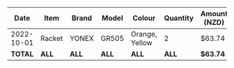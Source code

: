 | Date       | Item    | Brand   | Model   | Colour         | Quantity | Amount (NZD) | Amount (CNY) |
| ---------- | ------- | ------- | ------- | -------------- | -------- | ------------ | ------------ |
| 2022-10-01 | Racket  | YONEX   | GR505   | Orange, Yellow | 2        | $63.74       |              |
| **TOTAL**  | **ALL** | **ALL** | **ALL** | **ALL**        | **ALL**  | **$63.74**   | **¥0.00**    |